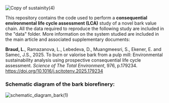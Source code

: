 ![Copy of sustainity(4)](https://github.com/user-attachments/assets/1cd6d1cc-6b16-4255-9182-c65294a14c67)

This repository contains the code used to perform a **consequential environmental life cycle assessment (LCA)** study of a novel bark value chain. All the data required to reproduce the following study are included in the "data" folder. More information on the system studied are included in the main article and associated supplementary documents: 

**Braud, L.**, Ramazanova, L., Lebedeva, D., Muangmeesri, S., Ekener, E. and Samec, J.S., 2025. To burn or valorise bark from a pulp mill: Environmental sustainability analysis using prospective consequential life cycle assessment. *Science of The Total Environment*, 976, p.179234. https://doi.org/10.1016/j.scitotenv.2025.179234

### Schematic diagram of the bark biorefinery:

![schematic_diagram_bark(1)](https://github.com/leabrd/lcabark/assets/52202023/f993e44a-cc93-4ebc-94af-c0fc7e0e6a10)
